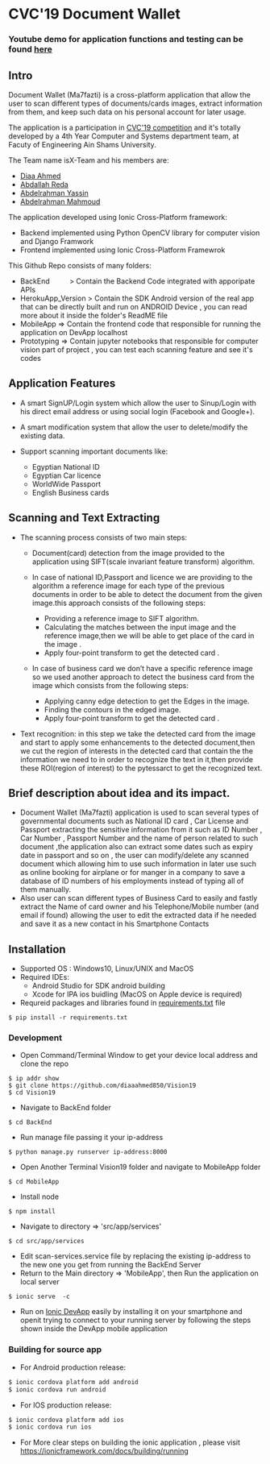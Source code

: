 # CVC'19 Document Wallet

### Youtube demo for application functions and testing can be found [here](https://youtu.be/Ft0mwggR25U) 

## Intro
Document Wallet (Ma7fazti) is a cross-platform application that allow the user to scan different types of documents/cards images, extract information from them, and keep such data on his personal account for later usage.

The application is a participation in [CVC'19 competition](http://ihub.asu.edu.eg/cvc19.html) and it's totally developed by a 4th Year Computer and Systems department team, at Facuty of Engineering Ain Shams University.

The Team name isX-Team and his members are:
- [Diaa Ahmed](https://github.com/diaaahmed850)
- [Abdallah Reda](https://github.com/AbdallahReda)
- [Abdelrahman Yassin](https://github.com/AbdelrahmanYassin)
- [Abdelrahman Mahmoud](https://github.com/AbdulrahmanMahmoud13)

The application developed using Ionic Cross-Platform framework:
- Backend implemented using Python OpenCV library for computer vision and Django Framwork
- Frontend implemented using Ionic Cross-Platform Framewrok

This Github Repo consists of many folders:
- BackEnd&nbsp;&nbsp;&nbsp;&nbsp;&nbsp;&nbsp;&nbsp;&nbsp;&nbsp;&nbsp;> Contain the Backend Code integrated with apporipate APIs 
- HerokuApp_Version > Contain the SDK Android version of the real app that can be directly built and run on ANDROID Device , you can read more about it inside the folder's ReadME file
- MobileApp          => Contain the frontend code that responsible for running the application on DevApp localhost
- Prototyping        => Contain jupyter notebooks that responsible for computer vision part of project , you can test each scanning feature and see it's codes 
## Application Features
- A smart SignUP/Login system which allow the user to Sinup/Login with his direct email address or using social login (Facebook and Google+).

- A smart modification system that allow the user to delete/modify the existing data.

- Support scanning important documents like:
    - Egyptian National ID
    - Egyptian Car licence
    - WorldWide Passport
    - English Business cards

## Scanning and Text Extracting
- The scanning process consists of two main steps:
    - Document(card) detection from the image provided to the application using SIFT(scale invariant feature transform) algorithm.
    - In case of national ID,Passport and licence we are providing to the algorithm a reference image for each type of the previous documents in order to be able to detect the document from the given image.this approach consists of the following steps:
        - Providing a reference image to SIFT algorithm.
        - Calculating the matches between the input image and the reference image,then we will be able to get place of the card in the image .
        - Apply four-point transform to get the detected card .
        
    - In case of business card we don’t have a specific reference image so we used another approach to detect the business card from the image which consists from the following steps:
        - Applying canny edge detection to get the Edges in the image.
        - Finding the contours in the edged image.
        - Apply four-point transform to get the detected card .

- Text recognition: in this step we take the detected card from the image and start to apply some enhancements to the detected document,then we cut the region of interests in the detected card that contain the the information we need to in order to recognize the text in it,then provide these ROI(region of interest) to the pytessarct to get the recognized text.

## Brief description about idea and its impact.
- Document Wallet (Ma7fazti) application is used to scan several types of governmental documents such as National ID card , Car License and Passport extracting the sensitive information from it such as ID Number , Car Number , Passport Number and the name of person related to such document ,the application also can extract some dates such as expiry date in passport and so on , the user can modify/delete any scanned document which allowing him to use such information in later use such as online booking for airplane or for manger in a company to save a database of ID numbers of his employments instead of typing all of them manually.
- Also user can scan different types of Business Card to easily and fastly extract the Name of card owner and his Telephone/Mobile number (and email if found) allowing the user to edit the extracted data if he needed and save it as a new contact in his Smartphone Contacts  


## Installation
- Supported OS : Windows10, Linux/UNIX and MacOS
- Required IDEs:
    - Android Studio for SDK android building
    - Xcode for IPA ios buidling (MacOS on Apple device is required)
- Requreid packages and libraries found in [requirements.txt](https://github.com/diaaahmed850/Vision19/blob/master/requirements.txt) file
```
$ pip install -r requirements.txt
```

### Development
- Open Command/Terminal Window to get your device local address and clone the repo
```
$ ip addr show
$ git clone https://github.com/diaaahmed850/Vision19
$ cd Vision19
```
- Navigate to  BackEnd folder 
```
$ cd BackEnd
```
- Run manage file passing it your ip-address
```
$ python manage.py runserver ip-address:8000
```
- Open Another Terminal Vision19 folder and navigate to MobileApp folder
```
$ cd MobileApp
```
- Install node 
```
$ npm install
```
- Navigate to directory => 'src/app/services' 
```
$ cd src/app/services
```
- Edit scan-services.service file by replacing the existing ip-address to the new one you get from running the BackEnd Server
- Return to the Main directory => 'MobileApp', then Run the application on local server
```
$ ionic serve  -c
```
- Run on [Ionic DevApp](https://ionicframework.com/docs/appflow/devapp) easily by installing it on your smartphone and openit trying to connect to your running server by following the steps shown inside the DevApp mobile application


### Building for source app
- For Android production release:
```sh
$ ionic cordova platform add android 
$ ionic cordova run android
```
- For IOS production release:
```sh
$ ionic cordova platform add ios 
$ ionic cordova run ios
```
- For More clear steps on building the ionic application , please visit https://ionicframework.com/docs/building/running

